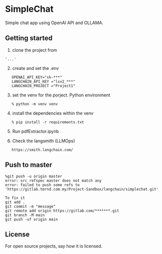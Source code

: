 # SimpleChat

Simple chat app using OpenAI API and OLLAMA.

## Getting started

1. clone the project from 
```
'...'
```

2. create and set the .env
```
   OPENAI_API_KEY="sk-***"
   LANGCHAIN_API_KEY ="lsv2_***"
   LANGCHAIN_PROJECT ="Project1"
```
3. set the venv for the porject. Python environment
```
   % python -m venv venv
```

4. install the dependencies within the venv
```
   % pip install -r requirements.txt
```
5. Run pdfExtractor.ipynb

6. Check the langsmith (LLMOps)
```
   https://smith.langchain.com/
```

## Push to master
```
%git push -u origin master
error: src refspec master does not match any
error: failed to push some refs to 'https://gitlab.tmrnd.com.my/Project-Sandbox/langchain/simplechat.git'

To fix it
git add .
git commit -m "message"
git remote add origin https://gitlab.com/*******.git
git branch -M main
git push -uf origin main
```

## License
For open source projects, say how it is licensed.

